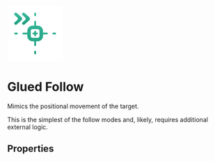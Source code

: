 <img alt="Follow Glued" class="page-header-icon" src="../assets/follow-glued.svg" />

# Glued Follow

Mimics the positional movement of the target.

This is the simplest of the follow modes and, likely, requires additional external logic.

## Properties
<!--@include: ./parts/follow-mode.md-->
<!--@include: ./parts/damping.md-->
<!--@include: ./parts/damping-value.md-->
<!--@include: ./parts/follow-target.md-->

